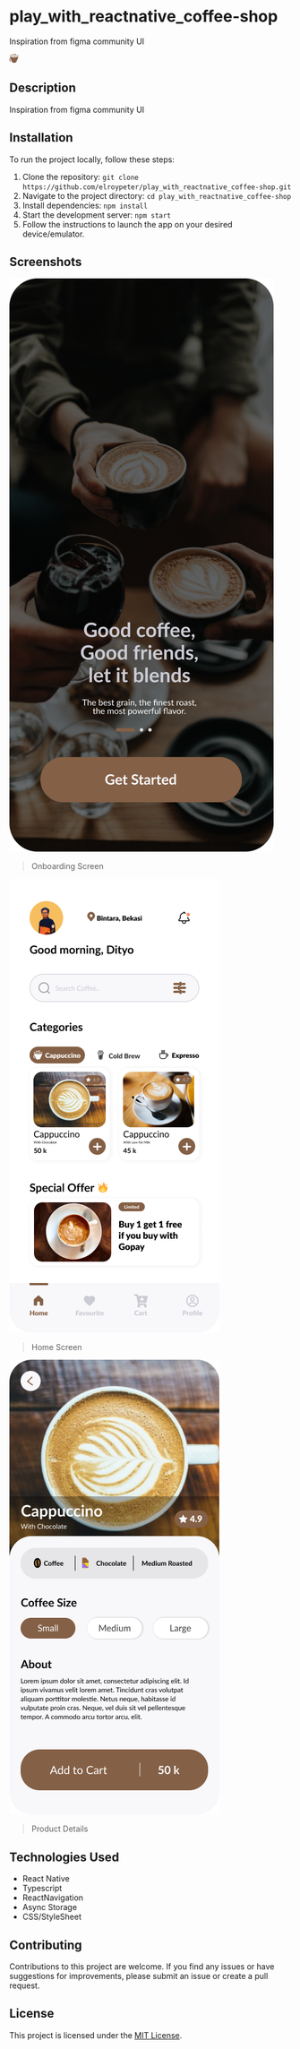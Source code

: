 # play_with_reactnative_coffee-shop
Inspiration from figma community UI

![Project Logo](./src/assets/coffee-logo.png)

## Description

Inspiration from figma community UI

## Installation

To run the project locally, follow these steps:

1. Clone the repository: `git clone https://github.com/elroypeter/play_with_reactnative_coffee-shop.git`
2. Navigate to the project directory: `cd play_with_reactnative_coffee-shop`
3. Install dependencies: `npm install`
4. Start the development server: `npm start`
5. Follow the instructions to launch the app on your desired device/emulator.

## Screenshots

![Screenshot 1](./src/assets/Onboarding-Screen.png)

> Onboarding Screen

![Screenshot 2](./src/assets/Home-Screen.png)

> Home Screen

![Screenshot 3](./src/assets/Main%20Product-Screen.png)

> Product Details

## Technologies Used

- React Native
- Typescript
- ReactNavigation
- Async Storage
- CSS/StyleSheet

## Contributing

Contributions to this project are welcome. If you find any issues or have suggestions for improvements, please submit an issue or create a pull request.

## License

This project is licensed under the [MIT License](LICENSE).
